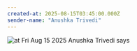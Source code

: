 ```yaml
---
created-at: 2025-08-15T03:45:00.000Z
sender-name: "Anushka Trivedi"
---
```


![at Fri Aug 15 2025 Anushka Trivedi says](./messages/images/IMG-20250815-WA0010.jpg)

